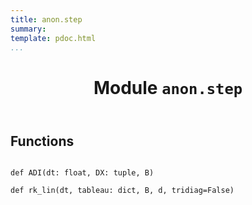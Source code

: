 ```yaml
---
title: anon.step
summary:
template: pdoc.html
...
```

<main>
<header>
<h1 class="title">Module <code>anon.step</code></h1>
</header>
<section id="section-intro">
</section>
<section>
</section>
<section>
</section>
<section>
<h2 class="section-title" id="header-functions">Functions</h2>
<dl>
<dt id="anon.step.ADI"><code class="sourceCode hljs python name flex">
<span>def <span class="ident">ADI</span></span>(<span>dt: float, DX: tuple, B)</span>
</code></dt>
<dd>
<div class="desc">
</div>
</dd>
<dt id="anon.step.rk_lin"><code class="sourceCode hljs python name flex">
<span>def <span class="ident">rk_lin</span></span>(<span>dt, tableau: dict, B, d, tridiag=False)</span>
</code></dt>
<dd>
<div class="desc">
</div>
</dd>
</dl>
</section>
<section>
</section>
</main>